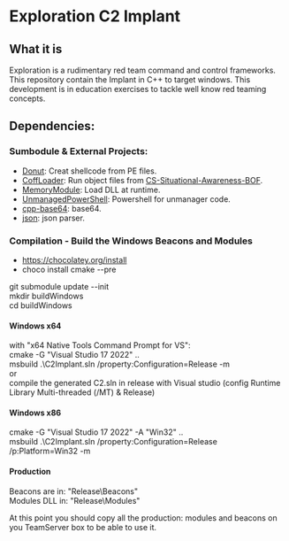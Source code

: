 # Exploration C2 Implant

## What it is

Exploration is a rudimentary red team command and control frameworks.  
This repository contain the Implant in C++ to target windows.
This development is in education exercises to tackle well know red teaming concepts.

## Dependencies:

### Sumbodule & External Projects:  

* [Donut](https://github.com/TheWover/donut): Creat shellcode from PE files.  
* [CoffLoader](https://github.com/trustedsec/COFFLoader): Run object files from [CS-Situational-Awareness-BOF](https://github.com/trustedsec/CS-Situational-Awareness-BOF).
* [MemoryModule](https://github.com/fancycode/MemoryModule): Load DLL at runtime.
* [UnmanagedPowerShell](https://github.com/leechristensen/UnmanagedPowerShell): Powershell for unmanager code.
* [cpp-base64](https://github.com/ReneNyffenegger/cpp-base64): base64.
* [json](https://github.com/nlohmann/json): json parser.

### Compilation - Build the Windows Beacons and Modules

* https://chocolatey.org/install
* choco install cmake --pre 

git submodule update --init   
mkdir buildWindows  
cd buildWindows 


#### Windows x64

with "x64 Native Tools Command Prompt for VS":  
cmake  -G "Visual Studio 17 2022" ..   
msbuild .\C2Implant.sln /property:Configuration=Release -m  
or  
compile the generated C2.sln in release with Visual studio (config Runtime Library Multi-threaded (/MT) & Release)   


#### Windows x86

cmake  -G "Visual Studio 17 2022" -A "Win32" ..   
msbuild .\C2Implant.sln /property:Configuration=Release /p:Platform=Win32 -m  


#### Production

Beacons are in: "Release\Beacons"  
Modules DLL in: "Release\Modules"   

At this point you should copy all the production: modules and beacons on you TeamServer box to be able to use it.



